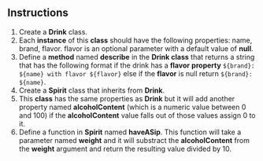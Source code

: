 ## Instructions 
1. Create a **Drink** class. 
2. Each **instance** of this **class** should have the following properties: name, brand, flavor. flavor is an optional parameter with a default value of **null**. 
3. Define a **method** named **describe** in the **Drink class** that returns a string that has the following format if the drink has a **flavor**  **property**  `${brand}: ${name} with flavor ${flavor}` else if the **flavor** is null return `${brand}: ${name}`. 
4. Create a **Spirit** class that inherits from **Drink**. 
5. This **class** has the same properties as **Drink** but it will add another property named **alcoholContent** (which is a numeric value between 0 and 100) if the **alcoholContent** value falls out of those values assign 0 to it.
6.  Define a function in **Spirit** named **haveASip**. This function will take a parameter named **weight** and it will substract the **alcoholContent** from the **weight** argument and return the resulting value divided by 10.
